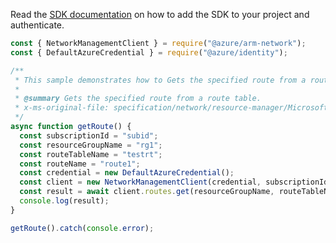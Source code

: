 Read the [SDK documentation](https://github.com/Azure/azure-sdk-for-js/blob/%40azure%2Farm-network_28.0.0/sdk/network/arm-network/README.md) on how to add the SDK to your project and authenticate.

```javascript
const { NetworkManagementClient } = require("@azure/arm-network");
const { DefaultAzureCredential } = require("@azure/identity");

/**
 * This sample demonstrates how to Gets the specified route from a route table.
 *
 * @summary Gets the specified route from a route table.
 * x-ms-original-file: specification/network/resource-manager/Microsoft.Network/stable/2021-08-01/examples/RouteTableRouteGet.json
 */
async function getRoute() {
  const subscriptionId = "subid";
  const resourceGroupName = "rg1";
  const routeTableName = "testrt";
  const routeName = "route1";
  const credential = new DefaultAzureCredential();
  const client = new NetworkManagementClient(credential, subscriptionId);
  const result = await client.routes.get(resourceGroupName, routeTableName, routeName);
  console.log(result);
}

getRoute().catch(console.error);
```

